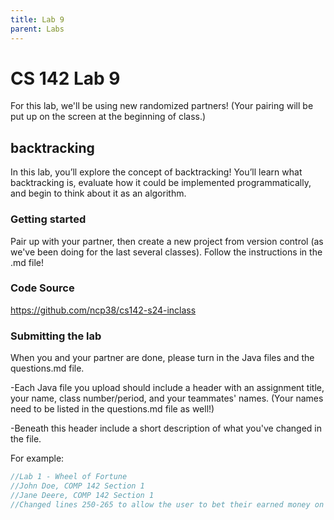 ```yaml
---
title: Lab 9
parent: Labs
---
```


# CS 142 Lab 9

For this lab, we'll be using new randomized partners!  (Your pairing will be put up on the screen at the beginning of class.)

## backtracking

In this lab, you’ll explore the concept of backtracking! You’ll learn what backtracking is, evaluate how it could be implemented programmatically, and begin to think about it as an algorithm.

### Getting started

Pair up with your partner, then create a new project from version control (as we've been doing for the last several classes).  Follow the instructions in the .md file!

### Code Source

https://github.com/ncp38/cs142-s24-inclass

### Submitting the lab

When you and your partner are done, please turn in the Java files and the questions.md file. 

-Each Java file you upload should include a header with an assignment title, your name, class number/period, and your teammates' names.  (Your names need to be listed in the questions.md file as well!)

-Beneath this header include a short description of what you've changed in the file.

For example:

```java
//Lab 1 - Wheel of Fortune
//John Doe, COMP 142 Section 1
//Jane Deere, COMP 142 Section 1
//Changed lines 250-265 to allow the user to bet their earned money on a letter.
```